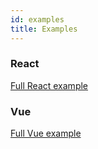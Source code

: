 ```yaml
---
id: examples
title: Examples
---
```


### React

[Full React example](https://github.com/jalal246/dflex/tree/master/packages/dnd/playgrounds/dflex-react-dnd)

### Vue

[Full Vue example](https://github.com/jalal246/dflex/tree/master/packages/dnd/playgrounds/dflex-vue-dnd)
